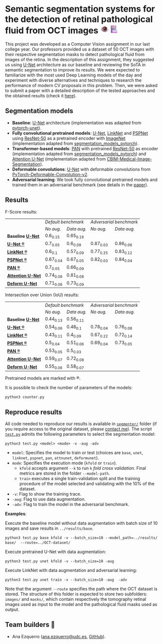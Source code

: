# Semantic segmentation systems for the detection of retinal pathological fluid from OCT images <img  class="lazyloaded" src="images/Eye.png" height="30px"><img  class="lazyloaded" src="images/Hospital.png" height="30px">

This project was developed as a Computer Vision assignment in our last college year. Our professors provided us a dataset of 50 OCT images with their respective segmentation masks to detect pathological fluid from images of the retina. In the description of this assignment, they suggested us using [U-Net](https://arxiv.org/abs/1505.04597) architecture as our baseline and reviewing the SoTA in semantic segmentation to improve its results. We were expected to familiarize with the most used Deep Learning models of the day and experiment with diverse alternatives and techniques to research the performance of modern CV proposals in this problem. Then, we were asked to submit a paper with a detailed description of the tested approaches and the obtained results (check it [here](sseg-oct.pdf)).


## Segmentation models

- **Baseline**: [U-Net](https://arxiv.org/abs/1505.04597) architecture (implementation was adapted from [pytorch-unet](https://github.com/usuyama/pytorch-unet)).
- **Fully convolutional pretrained models**: [U-Net](https://arxiv.org/abs/1505.04597), [LinkNet](https://arxiv.org/abs/1707.03718) and [PSPNet](https://arxiv.org/abs/1612.01105) using [ResNet-50](https://arxiv.org/abs/1512.03385) as a pretrained encoder with [ImageNet](https://www.image-net.org/) (implementation  adapted from [segmentation_models_pytorch](https://segmentation-modelspytorch.readthedocs.io/en/latest/)).
- **Transformer-based models**: [PAN](https://arxiv.org/abs/1805.10180) with pretrained [ResNet-50](https://arxiv.org/abs/1512.03385) as encoder (implementation adapted from [segmentation_models_pytorch](https://segmentation-modelspytorch.readthedocs.io/en/latest/)) and [Attention U-Net](https://arxiv.org/abs/1804.03999) (implementation adapted from [CBIM-Medical-Image-Segmentation](https://github.com/yhygao/CBIM-Medical-Image-Segmentation/)).
- **Deformable convolutions**: [U-Net]((https://arxiv.org/abs/1505.04597)) with deformable convolutions from [PyTorch-Deformable-Convolution-v2](https://github.com/developer0hye/PyTorch-Deformable-Convolution-v2).
- **Adversarial learning**: We took fully convolutional pretrained models and trained them in an adversarial benchmark (see details in the [paper](sseg-oct.pdf)).

## Results 

F-Score results:

<table>
    <tr>
        <td></td>
        <td colspan="2"><i>Default benchmark</i></td>
        <td colspan="2"><i>Adversarial benchmark</i></td>
    </tr>
    <tr>
        <td></td>
        <td><i>No aug.</i></td>
        <td><i>Data aug.</i></td>
        <td><i>No aug.</i></td>
        <td><i>Data aug.</i></td>
    </tr>
    <tr>
        <td><b>Baseline <a href="https://arxiv.org/abs/1505.04597">U-Net</a></b></td>
        <td>0.6<sub>0.15</sub></td>
        <td>0.65<sub>0.16</sub></td>
        <td></td>
        <td></td>
    </tr>
    <tr>
        <td><b><a href="https://arxiv.org/abs/1505.04597">U-Net &reg</a></b></td>
        <td>0.7<sub>0.05</sub></td>
        <td>0.6<sub>0.09</sub></td>
        <td>0.87<sub>0.03</sub></td>
        <td>0.86<sub>0.06</sub></td>
    </tr>
    <tr>
        <td><b><a href="https://arxiv.org/abs/1707.03718">LinkNet &reg</a></b></td>
        <td>0.6<sub>0.1</sub></td>
        <td>0.57<sub>0.09</sub></td>
        <td>0.77<sub>0.25</sub></td>
        <td>0.83<sub>0.12</sub></td>
    </tr>
    <tr>
        <td><b><a href="https://arxiv.org/abs/1612.01105">PSPNet &reg</a></b></td>
        <td>0.67<sub>0.04</sub></td>
        <td>0.67<sub>0.05</sub></td>
        <td>0.82<sub>0.03</sub></td>
        <td>0.84<sub>0.04</sub></td>
    </tr>
    <tr>
        <td><b><a href="https://arxiv.org/abs/1805.10180">PAN &reg</a></b></td>
        <td>0.7<sub>0.05</sub></td>
        <td>0.66<sub>0.09</sub></td>
        <td></td>
        <td></td>
    </tr>
    <tr>
        <td><b><a href="https://arxiv.org/abs/1804.03999">Attention U-Net</a></b></td>
        <td>0.74<sub>0.06</sub></td>
        <td>0.81<sub>0.08</sub></td>
        <td></td>
        <td></td>
    </tr>
    <tr>
        <td><b><a href="sseg-oct.pdf">Deform U-Net</a></b></td>
        <td>0.71<sub>0.06</sub></td>
        <td>0.73<sub>0.09</sub></td>
        <td></td>
        <td></td>
    </tr>
</table>


Intersection over Union (IoU) results:

<table>
    <tr>
        <td></td>
        <td colspan="2"><i>Default benchmark</i></td>
        <td colspan="2"><i>Adversarial benchmark</i></td>
    </tr>
    <tr>
        <td></td>
        <td><i>No aug.</i></td>
        <td><i>Data aug.</i></td>
        <td><i>No aug.</i></td>
        <td><i>Data aug.</i></td>
    </tr>
    <tr>
        <td><b>Baseline <a href="https://arxiv.org/abs/1505.04597">U-Net</a></b></td>
        <td>0.44<sub>0.13</sub></td>
        <td>0.56<sub>0.11</sub></td>
        <td></td>
        <td></td>
    </tr>
    <tr>
        <td><b><a href="https://arxiv.org/abs/1505.04597">U-Net &reg</a></b></td>
        <td>0.54<sub>0.06</sub></td>
        <td>0.48<sub>0.1</sub></td>
        <td>0.78<sub>0.04</sub></td>
        <td>0.76<sub>0.08</sub></td>
    </tr>
    <tr>
        <td><b><a href="https://arxiv.org/abs/1707.03718">LinkNet &reg</a></b></td>
        <td>0.43<sub>0.11</sub></td>
        <td>0.4<sub>0.09</sub></td>
        <td>0.67<sub>0.22</sub></td>
        <td>0.72<sub>0.14</sub></td>
    </tr>
    <tr>
        <td><b><a href="https://arxiv.org/abs/1612.01105">PSPNet &reg</a></b></td>
        <td>0.5<sub>0.04</sub></td>
        <td>0.51<sub>0.06</sub></td>
        <td>0.69<sub>0.04</sub></td>
        <td>0.73<sub>0.05</sub></td>
    </tr>
    <tr>
        <td><b><a href="https://arxiv.org/abs/1805.10180">PAN &reg</a></b></td>
        <td>0.53<sub>0.05</sub></td>
        <td>0.5<sub>0.03</sub></td>
        <td></td>
        <td></td>
    </tr>
    <tr>
        <td><b><a href="https://arxiv.org/abs/1804.03999">Attention U-Net</a></b></td>
        <td>0.59<sub>0.07</sub></td>
        <td>0.72<sub>0.08</sub></td>
        <td></td>
        <td></td>
    </tr>
    <tr>
        <td><b><a href="sseg-oct.pdf">Deform U-Net</a></b></td>
        <td>0.55<sub>0.06</sub></td>
        <td>0.58<sub>0.07</sub></td>
        <td></td>
        <td></td>
    </tr>
</table>

<p> Pretrained models are marked with &reg.</p>

It is possible to check the number of parameters of the models:
```shell
python3 counter.py
```

## Reproduce results 

All code needed to reproduce our results is available in [`segmenter/`](segmenter) folder (if you require access to the original dataset, please [contact me](mailto:ana.ezquerro@udc.es)). The script [`test.py`](segmenter/test.py) admits the following parameters to select the segmentation model:


```shell
python3 test.py <model> <mode> -v -aug -adv  
```

- `model`: Specifies the model to train or test (choices are `base`, `unet`, `linknet`, `pspnet`, `pan`, `attnunet`, `deformunet`).
- `mode`: Specifies the execution mode (`kfold` or `train`). 
    + `kfold` accepts argument `--k`  to run `k` *fold cross validation*. Final metrics are stored in the folder `--model-path`. 
    + `train` executes a single train-validation split and the training procedure of the model selected and validating with the 10% of the dataset. 
- `-v`: Flag to show the training trace.
- `-aug`: Flag to use data augmentation.
- `-adv`: Flag to train the model in the adversarial benchmark.

**Examples**:

Execute the baseline model without data augmentation with batch size of 10 images and save results in `../results/base`.

```shell
python3 test.py base kfold -v --batch_size=10 --model_path=../results/ base/  --route=../OCT-dataset/
```

Execute pretrained U-Net with data augmentation:

```shell
python3 test.py unet kfold -v --batch_size=10 -aug  
```

Execute LinkNet with data augmentation and adversarial learning:
```shell
python3 test.py unet train -v --batch_size=10 -aug  -adv
```

Note that the argument `--route` specifies the path where the OCT dataset is stored. The structure of this folder is expected to store two subfolders: `images/` and `masks/`, which contain respectively the tomography retinal images used as input to the model and the pathological fluid masks used as output.





## Team builders :construction_worker:

- Ana Ezquerro ([ana.ezquerro@udc.es](mailto:ana.ezquerro@udc.es), [GitHub](https://github.com/anaezquerro)).
